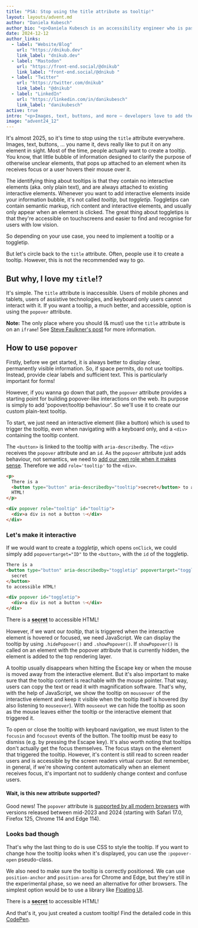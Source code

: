 ```yaml
---
title: "PSA: Stop using the title attribute as tooltip!"
layout: layouts/advent.md
author: "Daniela Kubesch"
author_bio: "<p>Daniela Kubesch is an accessibility engineer who is passionate about user experience and inclusive design. She strongly believes in equality and inclusion and is committed to making digital services accessible. Daniela is also a co-creator of <a href='https://a11yphant.com'>a11yphant.com</a>, a platform that teaches the basics of web accessibility.</p>"
date: 2024-12-12
author_links:
  - label: "Website/Blog"
    url: "https://dnikub.dev"
    link_label: "dnikub.dev"
  - label: "Mastodon"
    url: "https://front-end.social/@dnikub"
    link_label: "front-end.social/@dnikub "
  - label: "Twitter"
    url: "https://twitter.com/dnikub"
    link_label: "@dnikub"
  - label: "LinkedIn"
    url: "https://linkedin.com/in/danikubesch"
    link_label: "danikubesch"
active: true
intro: "<p>Images, text, buttons, and more — developers love to add the title attribute to any element in sight, in 99% of cases to create a tooltip. The issue is that the title attribute isn't accessible. But don't worry, the popover attribute has got you covered!</p>"
image: "advent24_12"
---
```


It's almost 2025, so it's time to stop using the `title` attribute everywhere. Images, text, buttons, ... you name it, devs really like to put it on any element in sight. Most of the time, people actually want to create a tooltip. You know, that little bubble of information designed to clarify the purpose of otherwise unclear elements, that pops up attached to an element when its receives focus or a user hovers their mouse over it.

The identifying thing about tooltips is that they contain no interactive elements (aka. only plain text), and are always attached to existing interactive elements.
Whenever you want to add interactive elements inside your information bubble, it's not called _tooltip_, but _toggletip_. Toggletips can contain semantic markup, rich content and interactive elements, and usually only appear when an element is clicked. The great thing about toggletips is that they're accessible on touchscreens and easier to find and recognise for users with low vision.

So depending on your use case, you need to implement a tooltip or a toggletip.

But let's circle back to the `title` attribute. Often, people use it to create a tooltip. However, this is not the recommended way to go.

## But why, I love my `title`!?

It's simple. The `title` attribute is inaccessible. Users of mobile phones and tablets, users of assistive technologies, and keyboard only users cannot interact with it.
If you want a tooltip, a much better, and accessible, option is using the `popover` attribute.

**Note:** The only place where you should (& must) use the `title` attribute is on an `iframe`! See [Steve Faulkner's post](https://html5accessibility.com/stuff/2021/08/26/named-and-framed/) for more information.

## How to use `popover`

Firstly, before we get started, it is always better to display clear, permanently visible information. So, if space permits, do not use tooltips. Instead, provide clear labels and sufficient text. This is particularly important for forms!

However, if you wanna go down that path, the `popover` attribute provides a starting point for building popover-like interactions on the web. Its purpose is simply to add 'popover/tooltip behaviour'. So we'll use it to create our custom plain-text tooltip.

To start, we just need an interactive element (like a button) which is used to trigger the tooltip, even when navigating with a keyboard only, and a `<div>` containing the tooltip content.

The `<button>` is linked to the tooltip with `aria-describedby`.
The `<div>` receives the `popover` attribute and an `id`.
As the `popover` attribute just adds behaviour, not semantics, we need to [add our own role when it makes sense](https://hidde.blog/popover-semantics/). Therefore we add `role='tooltip'` to the `<div>`.

```html
<p>
  There is a
  <button type="button" aria-describedby="tooltip">secret</button> to accessible
  HTML!
</p>

<div popover role="tooltip" id="tooltip">
  <div>a div is not a button ✨</div>
</div>
```

### Let's make it interactive

If we would want to create a _toggletip_, which opens `onClick`, we could simply add `popovertarget="ID"` to the `<button>`, with the `id` of the toggletip.

```html
There is a 
<button type="button" aria-describedby="toggletip" popovertarget="toggletip">
  secret
</button>
to accessible HTML!

<div popover id="toggletip">
  <div>a div is not a button ✨</div>
</div>
```

<div class="demo-toggletip">

There is a <button type="button" class="popoverbutton togglebutton" aria-describedby="toggletip" popovertarget="toggletip">secret</button> to accessible HTML!

<div popover id="toggletip">
  <div class="tooltip-content">a div is not a button ✨</div>
</div>

</div>

However, if we want our _tooltip_, that is triggered when the interactive element is hovered or focused, we need JavaScript.
We can display the tooltip by using `.hidePopover()` and `.showPopover()`.
If `showPopover()` is called on an element with the popover attribute that is currently hidden, the element is added to the top rendering layer.

A tooltip usually disappears when hitting the Escape key or when the mouse is moved away from the interactive element.
But it's also important to make sure that the tooltip content is reachable with the mouse pointer. That way, users can copy the text or read it with magnification software.
That's why, with the help of JavaScript, we show the tooltip on `mouseover` of the interactive element and keep it visible when the tooltip itself is hovered (by also listening to `mouseover`).
With `mouseout` we can hide the tooltip as soon as the mouse leaves either the tooltip or the interactive element that triggered it.

To open or close the tooltip with keyboard navigation, we must listen to the `focusin` and `focusout` events of the button.
The tooltip must be easy to dismiss (e.g. by pressing the Escape key).
It's also worth noting that tooltips don't actually get the focus themselves. The focus stays on the element that triggered the tooltip.
However, it's content is still read to screen reader users and is accessible by the screen readers virtual cursor.
But remember, in general, if we're showing content automatically when an element receives focus, it's important not to suddenly change context and confuse users.

#### Wait, is this new attribute supported?

Good news! The `popover` attribute is [supported by all modern browsers](https://caniuse.com/?search=popover) with versions released between mid-2023 and 2024 (starting with Safari 17.0, Firefox 125, Chrome 114 and Edge 114).

### Looks bad though

That's why the last thing to do is use CSS to style the tooltip.
If you want to change how the tooltip looks when it's displayed, you can use the `:popover-open` pseudo-class.

We also need to make sure the tooltip is correctly positioned.
We can use `position-anchor` and `position-area` for Chrome and Edge, but they're still in the experimental phase, so we need an alternative for other browsers. The simplest option would be to use a library like [Floating UI](https://floating-ui.com/).

<style>
  html {
    --anchor-name: --tooltip;
    }
.popoverbutton {
  font-size: 20px;
  font-family: sans-serif;
  font-weight: 600;
}
.demo-toggletip {
    --anchor-name: --toggletip;
}
.popoverbutton {
  all: unset;
  padding: 0;
  margin: 0;
  background: none;
  border: none;
  border-bottom: 1px dashed #000;
  anchor-name: var(--anchor-name);
  font-weight: bold;
}
.popoverbutton:hover {
  background: transparent;
}
[popover] {
  overflow: visible;
  padding: 0;
  margin: 0;
  border: none;
  background: none;
  position-anchor: var(--anchor-name);
  position-area: var(--popover-inset-area, block-start);
  opacity: 0;
}
[popover]:popover-open {
    opacity: 1;
}
.tooltip-content {
  position: relative;
  text-align: center;
  line-height: 1.2;
  max-inline-size: max-content;
  background-color: #0a0a0a;
  color: #f2f2f2;
  border: 2px solid #f2f2f2;
  border-radius: 0.4rem;
  padding: 0.5rem 0.75rem;
  font-size: 16px;
  font-weight: 400;
  margin-bottom: 0.25rem;
}
.tooltip-content:after {
  font-size: 20px;
  content: "";
  position: absolute;
  bottom: -25%;
  left: 45%;
  transform: rotate(180deg);
  clip-path: polygon(50% 0%, 0% 100%, 100% 100%);
  width: 1.25rem;
  height: 0.75rem;
  background-color: #0a0a0a;
}
</style>

<p>
  There is a
  <!-- interactive element triggering the tooltip -->
  <button
    type="button"
    aria-describedby="tooltip"
    class="popoverbutton js-button">
      secret
  </button> to accessible HTML!
</p>

<!-- The custom tooltip -->
<div
     popover
     role="tooltip"
     id="tooltip"
     class="js-content">
  <div class="tooltip-content">
    a div is not a button ✨
  </div>
</div>

<script>
  const tooltip = document.querySelector('.js-content');
const tooltipTrigger = document.querySelector('.js-button');
const openTooltip = () => {
  tooltip.showPopover()
};
const closeTooltip = () => {
  tooltip.hidePopover()
};
tooltipTrigger.addEventListener('mouseover', openTooltip);
tooltip.addEventListener('mouseover', openTooltip);
tooltipTrigger.addEventListener('mouseout', closeTooltip);
tooltip.addEventListener('mouseout', closeTooltip);
tooltipTrigger.addEventListener('focusin', openTooltip);
tooltipTrigger.addEventListener('focusout', closeTooltip);
</script>

And that's it, you just created a custom tooltip!
Find the detailed code in this [CodePen](https://codepen.io/dnikub/pen/PwYqwJE).
